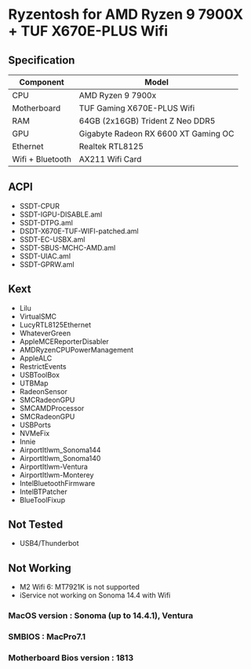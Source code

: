 # Ryzentosh for AMD Ryzen 9 7900X + TUF X670E-PLUS Wifi

## Specification
|  Component  | Model                               |
| ------------ |-------------------------------------|
| CPU  | AMD Ryzen 9 7900x                   |
| Motherboard | TUF Gaming X670E-PLUS Wifi          |
| RAM  | 64GB (2x16GB) Trident Z Neo DDR5    |
|  GPU  | Gigabyte Radeon RX 6600 XT Gaming OC |
| Ethernet  | Realtek RTL8125                     |
| Wifi + Bluetooth  | AX211 Wifi Card                     |

## ACPI
- SSDT-CPUR
- SSDT-IGPU-DISABLE.aml
- SSDT-DTPG.aml
- DSDT-X670E-TUF-WIFI-patched.aml
- SSDT-EC-USBX.aml
- SSDT-SBUS-MCHC-AMD.aml
- SSDT-UIAC.aml
- SSDT-GPRW.aml


## Kext
- Lilu
- VirtualSMC
- LucyRTL8125Ethernet
- WhateverGreen
- AppleMCEReporterDisabler
- AMDRyzenCPUPowerManagement
- AppleALC
- RestrictEvents
- USBToolBox
- UTBMap
- RadeonSensor
- SMCRadeonGPU
- SMCAMDProcessor
- SMCRadeonGPU
- USBPorts
- NVMeFix
- Innie
- AirportItlwm_Sonoma144
- AirportItlwm_Sonoma140
- AirportItlwm-Ventura
- AirportItlwm-Monterey
- IntelBluetoothFirmware
- IntelBTPatcher
- BlueToolFixup

## Not Tested
- USB4/Thunderbot

## Not Working
- M2 Wifi 6: MT7921K is not supported
- iService not working on Sonoma 14.4 with Wifi

### MacOS version : Sonoma (up to 14.4.1), Ventura
### SMBIOS : MacPro7.1
### Motherboard Bios version : 1813

